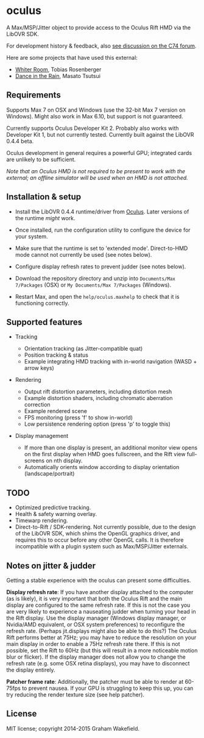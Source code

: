oculus
======

A Max/MSP/Jitter object to provide access to the Oculus Rift HMD via the LibOVR SDK. 

For development history & feedback, also [see discussion on the C74 forum](http://www.cycling74.com/forums/topic/oculus-rift).

Here are some projects that have used this external:

- [Whiter Room](https://cycling74.com/project/whiter-room-oculus-video/), Tobias Rosenberger
- [Dance in the Rain](http://cargocollective.com/YKBX/Koda-Kumi-Dance-In-The-Rain-VR-Music-Video), Masato Tsutsui

## Requirements

Supports Max 7 on OSX and Windows (use the 32-bit Max 7 version on Windows). Might also work in Max 6.10, but support is not guaranteed.

Currently supports Oculus Developer Kit 2. Probably also works with Developer Kit 1, but not currently tested. Currently built against the LibOVR 0.4.4 beta.

Oculus development in general requires a powerful GPU; integrated cards are unlikely to be sufficient.

*Note that an Oculus HMD is not required to be present to work with the external; an offline simulator will be used when an HMD is not attached.*

## Installation & setup

- Install the LibOVR 0.4.4 runtime/driver from [Oculus](https://developer.oculus.com/downloads/#version=pc-0.4.4-beta). Later versions of the runtime *might* work. 

- Once installed, run the configuration utility to configure the device for your system. 

- Make sure that the runtime is set to 'extended mode'. Direct-to-HMD mode cannot not currently be used (see notes below).

- Configure display refresh rates to prevent judder (see notes below).

- Download the repository directory and unzip into ```Documents/Max 7/Packages``` (OSX) or ```My Documents/Max 7/Packages``` (Windows).

- Restart Max, and open the ```help/oculus.maxhelp``` to check that it is functioning correctly.

## Supported features

- Tracking
	- Orientation tracking (as Jitter-compatible quat)
	- Position tracking & status
	- Example integrating HMD tracking with in-world navigation (WASD + arrow keys)

- Rendering
	- Output rift distortion parameters, including distortion mesh
	- Example distortion shaders, including chromatic aberration correction
	- Example rendered scene
	- FPS monitoring (press 'f' to show in-world)
	- Low persistence rendering option (press 'p' to toggle this)

- Display management
	- If more than one display is present, an additional monitor view opens on the first display when HMD goes fullscreen, and the Rift view full-screens on nth display.
	- Automatically orients window according to display orientation (landscape/portrait)
	
## TODO

- Optimized predictive tracking.
- Health & safety warning overlay.
- Timewarp rendering. 
- Direct-to-Rift / SDK-rendering. Not currently possible, due to the design of the LibOVR SDK, which shims the OpenGL graphics driver, and requires this to occur before any other OpenGL calls. It is therefore incompatible with a plugin system such as Max/MSP/Jitter externals.

## Notes on jitter & judder

Getting a stable experience with the oculus can present some difficulties. 

**Display refresh rate**: If you have another display attached to the computer (as is likely), it is very important that both the Oculus Rift and the main display are configured to the same refresh rate. If this is not the case you are very likely to experience a nauseating judder when turning your head in the Rift display. Use the display manager (Windows display manager, or Nvidia/AMD equivalent, or OSX system preferences) to reconfigure the refresh rate. (Perhaps jit.displays might also be able to do this?) The Oculus Rift performs better at 75Hz; you may have to reduce the resolution on your main display in order to enable a 75Hz refresh rate there. If this is not possible, set the Rift to 60Hz (but this will result in a more noticeable motion blur or flicker). If the display manager does not allow you to change the refresh rate (e.g. some OSX retina displays), you may have to disconnect the display entirely.

**Patcher frame rate**: Additionally, the patcher must be able to render at 60-75fps to prevent nausea. If your GPU is struggling to keep this up, you can try reducing the render texture size (see help patcher). 

## License

MIT license; copyright 2014-2015 Graham Wakefield.